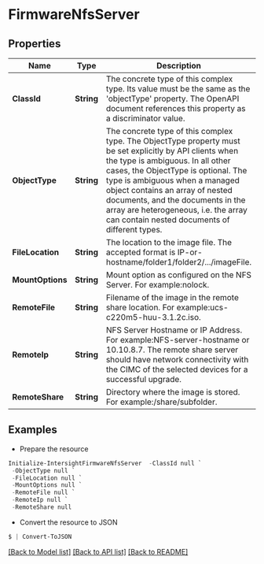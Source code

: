 # FirmwareNfsServer
## Properties

Name | Type | Description | Notes
------------ | ------------- | ------------- | -------------
**ClassId** | **String** | The concrete type of this complex type. Its value must be the same as the &#39;objectType&#39; property. The OpenAPI document references this property as a discriminator value. | [readonly] 
**ObjectType** | **String** | The concrete type of this complex type. The ObjectType property must be set explicitly by API clients when the type is ambiguous. In all other cases, the  ObjectType is optional.  The type is ambiguous when a managed object contains an array of nested documents, and the documents in the array are heterogeneous, i.e. the array can contain nested documents of different types. | 
**FileLocation** | **String** | The location to the image file. The accepted format is IP-or-hostname/folder1/folder2/.../imageFile. | [optional] 
**MountOptions** | **String** | Mount option as configured on the NFS Server. For example:nolock. | [optional] 
**RemoteFile** | **String** | Filename of the image in the remote share location. For example:ucs-c220m5-huu-3.1.2c.iso. | [optional] [readonly] 
**RemoteIp** | **String** | NFS Server Hostname or IP Address. For example:NFS-server-hostname or 10.10.8.7. The remote share server should have network connectivity with the CIMC of the selected devices for a successful upgrade. | [optional] [readonly] 
**RemoteShare** | **String** | Directory where the image is stored. For example:/share/subfolder. | [optional] [readonly] 

## Examples

- Prepare the resource
```powershell
Initialize-IntersightFirmwareNfsServer  -ClassId null `
 -ObjectType null `
 -FileLocation null `
 -MountOptions null `
 -RemoteFile null `
 -RemoteIp null `
 -RemoteShare null
```

- Convert the resource to JSON
```powershell
$ | Convert-ToJSON
```

[[Back to Model list]](../README.md#documentation-for-models) [[Back to API list]](../README.md#documentation-for-api-endpoints) [[Back to README]](../README.md)

